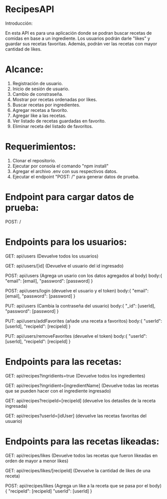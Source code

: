 # RecipesAPI

Introducción: 

En esta API es para una aplicación donde se podran buscar recetas de comidas en base a un ingrediente. 
Los usuarios podrán darle "likes" y guardar sus recetas favoritas. Además, podrán ver las recetas con 
mayor cantidad de likes.

# Alcance:

1. Registración de usuario.
2. Inicio de sesión de usuario.
3. Cambio de constraseña.
4. Mostrar por recetas ordenadas por likes.
5. Buscar recetas por ingredientes. 
6. Agregar recetas a favorito.
7. Agregar like a las recetas.
8. Ver listado de recetas guardadas en favorito.
9. Eliminar receta del listado de favoritos.

# Requerimientos:

1. Clonar el repositorio.
2. Ejecutar por consola el comando "npm install"
3. Agregar el archivo .env con sus respectivos datos.
4. Ejecutar el endpoint "POST: /" para generar datos de prueba. 

# Endpoint para cargar datos de prueba:

POST: /

# Endpoints para los usuarios: 

GET: api/users (Devuelve todos los usuarios)

GET: api/users/[id] (Devuelve el usuario del id ingresado)

POST: api/users (Agrega un usario con los datos agregados al body)
body:{
    "email": [email],
    "password": [password]
}

POST: api/users/login (devuelve el usuario y el token)
body:{
    "email": [email],
    "password": [password]
}

PUT: api/users (Cambia la contraseña del usuario)
body:{
    "_id": [userId],
    "password": [password]
}

PUT: api/users/addFavorites (añade una receta a favoritos)
body:{
    "userId": [userId],
    "recipeId": [recipeId]
}

PUT: api/users/removeFavorites (devuelve el token)
body:{
    "userId": [userId],
    "recipeId": [recipeId]
}

# Endpoints para las recetas: 

GET: api/recipes?ingridients=true (Devuelve todos los ingredientes)

GET: api/recipes?ingridient=[ingredientName] (Devuelve todas las recetas que se pueden hacer con el ingrediente ingresado)

GET: api/recipes?recipeId=[recipeId] (devuelve los detaslles de la receta ingresada)

GET: api/recipes?userId=[idUser] (devuelve las recetas favoritas del usuario)

# Endpoints para las recetas likeadas:

GET: api/recipes/likes (Devuelve todos las recetas que fueron likeadas en orden de mayor a menor likes)

GET: api/recipes/likes/[recipeId] (Devuelve la cantidad de likes de una receta)

POST: api/recipes/likes (Agrega un like a la receta que se pasa por el body)
{
    "recipeId": [recipeId]
    "userId": [userId]
}